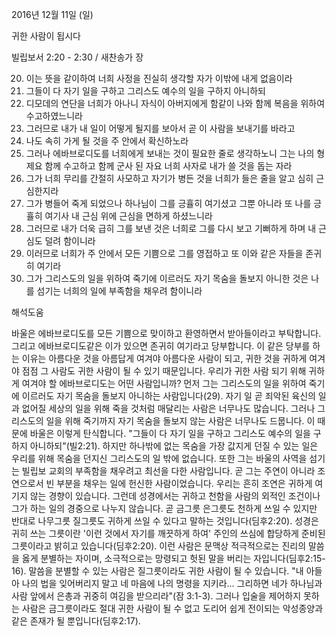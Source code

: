 2016년 12월 11일 (일)

귀한 사람이 됩시다



빌립보서 2:20 - 2:30 / 새찬송가  장


20. 이는 뜻을 같이하여 너희 사정을 진실히 생각할 자가 이밖에 내게 없음이라 
21. 그들이 다 자기 일을 구하고 그리스도 예수의 일을 구하지 아니하되 
22. 디모데의 연단을 너희가 아나니 자식이 아버지에게 함같이 나와 함께 복음을 위하여 수고하였느니라 
23. 그러므로 내가 내 일이 어떻게 될지를 보아서 곧 이 사람을 보내기를 바라고 
24. 나도 속히 가게 될 것을 주 안에서 확신하노라 
25. 그러나 에바브로디도를 너희에게 보내는 것이 필요한 줄로 생각하노니 그는 나의 형제요 함께 수고하고 함께 군사 된 자요 너희 사자로 내가 쓸 것을 돕는 자라 
26. 그가 너희 무리를 간절히 사모하고 자기가 병든 것을 너희가 들은 줄을 알고 심히 근심한지라 
27. 그가 병들어 죽게 되었으나 하나님이 그를 긍휼히 여기셨고 그뿐 아니라 또 나를 긍휼히 여기사 내 근심 위에 근심을 면하게 하셨느니라 
28. 그러므로 내가 더욱 급히 그를 보낸 것은 너희로 그를 다시 보고 기뻐하게 하며 내 근심도 덜려 함이니라 
29. 이러므로 너희가 주 안에서 모든 기쁨으로 그를 영접하고 또 이와 같은 자들을 존귀히 여기라 
30. 그가 그리스도의 일을 위하여 죽기에 이르러도 자기 목숨을 돌보지 아니한 것은 나를 섬기는 너희의 일에 부족함을 채우려 함이니라

해석도움





바울은 에바브로디도를 모든 기쁨으로 맞이하고 환영하면서 받아들이라고 부탁합니다.
그리고 에바브로디도같은 이가 있으면 존귀히 여기라고 당부합니다.
이 같은 당부를 하는 이유는 아름다운 것을 아름답게 여겨야 아름다운 사람이 되고, 귀한 것을 귀하게 여겨야 점점 그 사람도 귀한 사람이 될 수 있기 때문입니다.
우리가 귀한 사람 되기 위해 귀하게 여겨야 할 에바브로디도는 어떤 사람입니까?
먼저 그는 그리스도의 일을 위하여 죽기에 이르러도 자기 목숨을 돌보지 아니하는 사람입니다(29). 자기 일 곧 죄악된 육신의 일과 없어질 세상의 일을 위해 죽을 것처럼 매달리는 사람은 너무나도 많습니다. 그러나 그리스도의 일을 위해 죽기까지 자기 목숨을 돌보지 않는 사람은 너무나도 드뭅니다.
이 때문에 바울은 이렇게 탄식합니다. "그들이 다 자기 일을 구하고 그리스도 예수의 일을 구하지 아니하되"(빌2:21).
하지만 하나밖에 없는 목숨을 가장 값지게 던질 수 있는 일은 우리를 위해 목숨을 던지신 그리스도의 일 밖에 없습니다.
또한 그는 바울의 사역을 섬기는 빌립보 교회의 부족함을 채우려고 최선을 다한 사람입니다.
곧 그는 주연이 아니라 조연으로서 빈 부분을 채우는 일에 헌신한 사람이었습니다.
우리는 흔히 조연은 귀하게 여기지 않는 경향이 있습니다. 그런데 성경에서는 귀하고 천함을 사람의 외적인 조건이나 그가 하는 일의 경중으로 나누지 않습니다. 곧 금그릇 은그릇도 천하게 쓰일 수 있지만 반대로 나무그릇 질그릇도 귀하게 쓰일 수 있다고 말하는 것입니다(딤후2:20).
성경은 귀히 쓰는 그릇이란 '이런 것에서 자기를 깨끗하게 하여' 주인의 쓰심에 합당하게 준비된 그릇이라고 밝히고 있습니다(딤후2:20). 이런 사람은 문맥상 적극적으로는 진리의 말씀을 옳게 분별하는 자이며, 소극적으로는 망령되고 헛된 말을 버리는 자입니다(딤후2:15-16).
말씀을 분별할 수 있는 사람은 질그릇이라도 귀한 사람이 될 수 있습니다. "내 아들아 나의 법을 잊어버리지 말고 네 마음에 나의 명령을 지키라... 그리하면 네가 하나님과 사람 앞에서 은총과 귀중히 여김을 받으리라"(잠 3:1-3).
그러나 입술을 제어하지 못하는 사람은 금그릇이라도 절대 귀한 사람이 될 수 없고 도리어 쉽게 전이되는 악성종양과 같은 존재가 될 뿐입니다(딤후2:17).